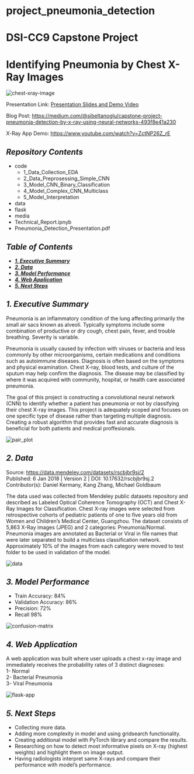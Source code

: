 # project_pneumonia_detection
# DSI-CC9 Capstone Project

# Identifying Pneumonia by Chest X-Ray Images

![chest-xray-image](./media/636619135583776321-GettyImages-530196490.jpg)

Presentation Link: [Presentation Slides and Demo Video](https://docs.google.com/presentation/d/1Yf4C-HfxTWRG2sM82r6TZainWcC97DKFAntDyeW_ZAQ)

Blog Post: https://medium.com/@sibeltanoglu/capstone-project-pneumonia-detection-by-x-ray-using-neural-networks-493f8e41a230

X-Ray App Demo: https://www.youtube.com/watch?v=ZctNP26Z_rE

## ***Repository Contents***

- code  
    - 1_Data_Collection_EDA  
    - 2_Data_Preprosessing_Simple_CNN  
    - 3_Model_CNN_Binary_Classification   
    - 4_Model_Complex_CNN_Multiclass  
    - 5_Model_Interpretation  
- data  
- flask  
- media  
- Technical_Report.ipnyb  
- Pneumonia_Detection_Presentation.pdf  

## ***Table of Contents***

* [***1. Executive Summary***](#---1-executive-summary---)
* [***2. Data***](#---2-data---)
* [***3. Model Performance***](#---3-model-performance---)
* [***4. Web Application***](#---4-web-application---)
* [***5. Next Steps***](#---5-next-steps---)

## ***1. Executive Summary***

Pneumonia is an inflammatory condition of the lung affecting primarily the small air sacs known as alveoli. Typically symptoms include some combination of productive or dry cough, chest pain, fever, and trouble breathing. Severity is variable.

Pneumonia is usually caused by infection with viruses or bacteria and less commonly by other microorganisms, certain medications and conditions such as autoimmune diseases. Diagnosis is often based on the symptoms and physical examination. Chest X-ray, blood tests, and culture of the sputum may help confirm the diagnosis. The disease may be classified by where it was acquired with community, hospital, or health care associated pneumonia.

The goal of this project is constructing a convolutional neural network (CNN) to identify whether a patient has pneumonia or not by classifying their chest X-ray images. This project is adequately scoped and focuses on one specific type of disease rather than targeting multiple diagnosis. Creating a robust algorithm that provides fast and accurate diagnosis is beneficial for both patients and medical proffesionals.

![pair_plot](./media/pair.png)


## ***2. Data***

Source: https://data.mendeley.com/datasets/rscbjbr9sj/2  
Published: 6 Jan 2018 | Version 2 | DOI: 10.17632/rscbjbr9sj.2  
Contributor(s): Daniel Kermany, Kang Zhang, Michael Goldbaum  

The data used was collected from Mendeley public datasets repository and described as Labeled Optical Coherence Tomography (OCT) and Chest X-Ray Images for Classification. Chest X-ray images were selected from retrospective cohorts of pediatric patients of one to five years old from Women and Children’s Medical Center, Guangzhou. The dataset consists of 5,863 X-Ray images (JPEG) and 2 categories: Pneumonia/Normal. Pneumonia images are annotated as Bacterial or Viral in file names that were later separated to build a multiclass classification network.  
Approximately 10% of the images from each category were moved to test folder to be used in validation of the model.

![data](./media/data.png)

## ***3. Model Performance***

- Train Accuracy: 84%  
- Validation Accuracy: 86%  
- Precision: 72%  
- Recall 98%  

![confusion-matrix](./media/confusion_matrix.png)

## ***4. Web Application***

A web application was built where user uploads a chest x-ray image and immediately receives the probability rates of 3 distinct diagnoses:   
1- Normal  
2- Bacterial Pneumonia  
3- Viral Pneumonia  

![flask-app](./media/flask.png)


## ***5. Next Steps***

- Collecting more data.  
- Adding more complexity in model and using gridsearch functionality.  
- Creating additional model with PyTorch library and compare the results.  
- Researching on how to detect most informative pixels on X-ray (highest weights) and highlight them on image output.  
- Having radiologists interpret same X-rays and compare their performance with model’s performance.
